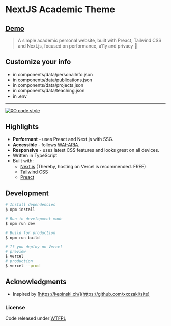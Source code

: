 # NextJS Academic Theme

## [Demo](https://nextjs-academic-theme.vercel.app/)
> A simple academic personal website, built with Preact, Tailwind CSS and Next.js, focused on performance, a11y and privacy 🚀

## Customize your info
- in components/data/personalInfo.json
- in components/data/publications.json
- in components/data/projects.json
- in components/data/teaching.json
- in .env
---

[![XO code style](https://img.shields.io/badge/code_style-XO-5ed9c7.svg)](https://github.com/xojs/xo)


## Highlights

- **Performant** - uses Preact and Next.js with SSG.
- **Accessible** - follows [WAI-ARIA](https://developer.mozilla.org/en-US/docs/Learn/Accessibility/WAI-ARIA_basics).
- **Responsive** - uses latest CSS features and looks great on all devices.
- Written in TypeScript
- Built with:
    - [Next.js](https://nextjs.org/) (Thereby, hosting on Vercel is recommended. FREE)
    - [Tailwind CSS](https://tailwindcss.com/)
    - [Preact](https://preactjs.com/)

## Development

```bash
# Install dependencies
$ npm install

# Run in development mode
$ npm run dev

# Build for production
$ npm run build

# If you deploy on Vercel
# preview
$ vercel
# production
$ vercel --prod
```

## Acknowledgments

- Inspired by [https://kepinski.ch/](https://github.com/xxczaki/site)

### License

Code released under [WTFPL](http://www.wtfpl.net/)

